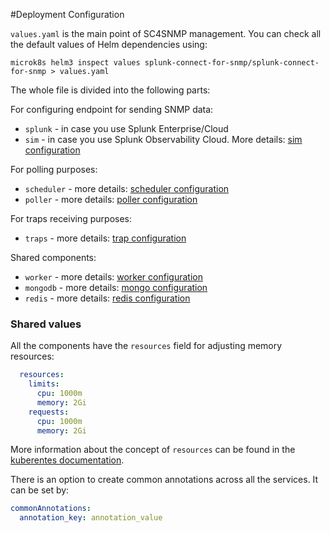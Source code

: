 #Deployment Configuration

`values.yaml` is the main point of SC4SNMP management. You can check all the default values of Helm dependencies using:

```
microk8s helm3 inspect values splunk-connect-for-snmp/splunk-connect-for-snmp > values.yaml
```

The whole file is divided into the following parts:

For configuring endpoint for sending SNMP data:

- `splunk` - in case you use Splunk Enterprise/Cloud
- `sim` - in case you use Splunk Observability Cloud. More details: [sim configuration](sim-configuration.md)

For polling purposes:

- `scheduler` - more details: [scheduler configuration](scheduler-configuration.md)
- `poller` - more details: [poller configuration](poller-configuration.md)

For traps receiving purposes:

- `traps` - more details: [trap configuration](trap-configuration.md)
   
Shared components:

- `worker` - more details: [worker configuration](worker-configuration.md)
- `mongodb` - more details: [mongo configuration](mongo-configuration.md)
- `redis` - more details: [redis configuration](redis-configuration.md)

### Shared values
All the components have the `resources` field for adjusting memory resources:
```yaml
  resources:
    limits:
      cpu: 1000m
      memory: 2Gi
    requests:
      cpu: 1000m
      memory: 2Gi
```
More information about the concept of `resources` can be found in the [kuberentes documentation](https://kubernetes.io/docs/concepts/configuration/manage-resources-containers/).

There is an option to create common annotations across all the services. It can be set by:

```yaml
commonAnnotations:
  annotation_key: annotation_value
```